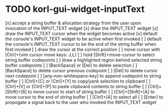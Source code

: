 # TODO korl-gui-widget-inputText

[x] accept a string buffer & allocation strategy from the user upon invocation of the INPUT_TEXT widget
[x] draw the INPUT_TEXT widget
[x] draw the INPUT_TEXT cursor when the widget becomes active
[x] default the console's INPUT_TEXT widget to be active when first invoked
[ ] default the console's INPUT_TEXT cursor to be the end of the string buffer when first invoked
[ ] draw the cursor at the correct position
[ ] move cursor with [Ctrl]+{vim cursor move keys: J,L}
[ ] hold [Shift]+move-cursor to select string buffer codepoints
[ ] draw a highlighted region behind selected string buffer codepoints
[ ] [BackSpace] or [Del] to delete selection
[ ] [BackSpace] to delete cursor previous codepoint
[ ] [Del] to delete cursor next codepoint
[ ] [any-non-whitespace-key] to append codepoint to string buffer
[ ] [Ctrl]+[C] or [Ctrl]+[Y] to copy/yank selection to clipboard
[ ] [Ctrl]+[V] or [Ctrl]+[P] to paste clipboard contents to string buffer
[ ] [Ctrl]+[Shift]+[6] to move cursor to start of string buffer
[ ] [Ctrl]+[Shift]+[A] to move cursor to the end of string buffer
[ ] [Ctrl]+[A] to select all
[ ] [Enter] to propogate a signal back to the user who invoked the INPUT_TEXT widget
